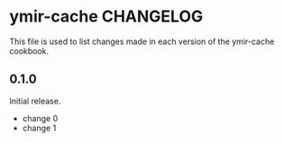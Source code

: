 # ymir-cache CHANGELOG

This file is used to list changes made in each version of the ymir-cache cookbook.

## 0.1.0

Initial release.

- change 0
- change 1
